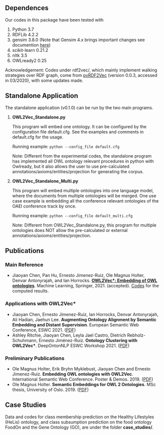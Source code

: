 ## Dependences 
Our codes in this package have been tested with
  1. Python 3.7
  2. RDFLib 4.2.2
  3. gensim 3.8.0 (Note that Gensim 4.x brings important changes see documention [here](https://github.com/RaRe-Technologies/gensim/wiki/Migrating-from-Gensim-3.x-to-4))
  4. scikit-learn 0.21.2
  5. nltk 3.5
  6. OWLready2 0.25
  
 Acknowledgement: 
 Codes under rdf2vec/, which mainly implement walking strategies over RDF graph, 
 come from [pyRDF2Vec](https://github.com/IBCNServices/pyRDF2Vec) (version 0.0.3, accessed in 03/2020), with some updates made.

## Standalone Application
The standalone application (v0.1.0) can be run by the two main programs.

1. **OWL2Vec\_Standalone.py**

    This program will embed one ontology. It can be configured by the configuration file default.cfg. See the examples and comments in default.cfg for the usage.

    Running example: ```python --config_file default.cfg```

    Note: Different from the experimental codes, the standalone program has implemented all OWL ontology relevant procedures in python with Owlready, but it also allows the user to use pre-calculated annotations/axioms/entities/projection for generating the corpus. 

2. **OWL2Vec\_Standalone_Multi.py**

    This program will embed multiple ontologies into one language model, where the documents from multiple ontologies will be merged. One use case example is embedding all the conference relevant ontologies of the OAEI conference track by once.

    Running example: ```python --config_file default_multi.cfg```

    Note: Different from OWL2Vec\_Standalone.py, this program for multiple ontologies does NOT allow the pre-calculated or external annotations/axioms/entities/projection.

## Publications

### Main Reference

- Jiaoyan Chen, Pan Hu, Ernesto Jimenez-Ruiz, Ole Magnus Holter, Denvar Antonyrajah, and Ian Horrocks. [****OWL2Vec\*: Embedding of OWL ontologies****](https://arxiv.org/abs/2009.14654). Machine Learning, Springer, 2021. (accepted). [Codes](https://github.com/KRR-Oxford/OWL2Vec-Star/releases/tag/OWL2Vec-Star-ML-2021-Journal) for the computed results. 

### Applications with OWL2Vec\*
- Jiaoyan Chen, Ernesto Jimenez-Ruiz, Ian Horrocks, Denvar Antonyrajah, Ali Hadian, Jaehun Lee. **Augmenting Ontology Alignment by Semantic Embedding and Distant Supervision**. European Semantic Web Conference, ESWC 2021. ([PDF](https://openaccess.city.ac.uk/id/eprint/25810/1/ESWC2021_ontology_alignment_LogMap_ML.pdf))
- Ashley Ritchie, Jiaoyan Chen, Leyla Jael Castro, Dietrich Rebholz-Schuhmann, Ernesto Jiménez-Ruiz. **Ontology Clustering with OWL2Vec\***. DeepOntonNLP ESWC Workshop 2021. ([PDF](https://openaccess.city.ac.uk/id/eprint/25933/1/OntologyClusteringOWL2Vec_DeepOntoNLP2021.pdf))

### Preliminary Publications
- Ole Magnus Holter, Erik Bryhn Myklebust, Jiaoyan Chen and Ernesto Jimenez-Ruiz. **Embedding OWL ontologies with OWL2Vec**. International Semantic Web Conference. Poster & Demos. 2019. ([PDF](https://www.cs.ox.ac.uk/isg/TR/OWL2vec_iswc2019_poster.pdf))
- Ole Magnus Holter. **Semantic Embeddings for OWL 2 Ontologies**. MSc thesis, University of Oslo. 2019. ([PDF](https://www.duo.uio.no/bitstream/handle/10852/69078/thesis_ole_magnus_holter.pdf))


## Case Studies 
Data and codes for class membership prediction on the Healthy Lifestyles (HeLis) ontology, 
and class subsumption prediction on the food ontology FoodOn and the Gene Ontology (GO), are under the folder **case\_studies/**.
